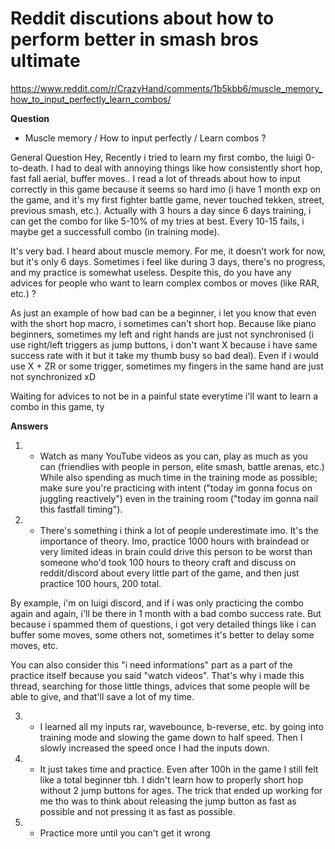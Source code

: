 # Reddit discutions about how to perform better in smash bros ultimate 

https://www.reddit.com/r/CrazyHand/comments/1b5kbb6/muscle_memory_how_to_input_perfectly_learn_combos/

**Question**
* Muscle memory / How to input perfectly / Learn combos ?

General Question
Hey,
Recently i tried to learn my first combo, the luigi 0-to-death.
I had to deal with annoying things like how consistently short hop, fast fall aerial, buffer moves..
I read a lot of threads about how to input correctly in this game because it seems so hard imo (i have 1 month exp on the game, and it's my first fighter battle game, never touched tekken, street, previous smash, etc.). Actually with 3 hours a day since 6 days training, i can get the combo for like 5-10% of my tries at best. Every 10-15 fails, i maybe get a successfull combo (in training mode).

It's very bad. I heard about muscle memory. For me, it doesn't work for now, but it's only 6 days. Sometimes i feel like during 3 days, there's no progress, and my practice is somewhat useless. Despite this, do you have any advices for people who want to learn complex combos or moves (like RAR, etc.) ?

As just an example of how bad can be a beginner, i let you know that even with the short hop macro, i sometimes can't short hop. Because like piano beginners, sometimes my left and right hands are just not synchronised (i use right/left triggers as jump buttons, i don't want X because i have same success rate with it but it take my thumb busy so bad deal). Even if i would use X + ZR or some trigger, sometimes my fingers in the same hand are just not synchronized xD

Waiting for advices to not be in a painful state everytime i'll want to learn a combo in this game, ty

**Answers**
1. * Watch as many YouTube videos as you can, play as much as you can (friendlies with people in person, elite smash, battle arenas, etc.) While also spending as much time in the training mode as possible; make sure you're practicing with intent ("today im gonna focus on juggling reactively") even in the training room ("today im gonna nail this fastfall timing").

2. * There's something i think a lot of people underestimate imo. It's the importance of theory. Imo, practice 1000 hours with braindead or very limited ideas in brain could drive this person to be worst than someone who'd took 100 hours to theory craft and discuss on reddit/discord about every little part of the game, and then just practice 100 hours, 200 total.

By example, i'm on luigi discord, and if i was only practicing the combo again and again, i'll be there in 1 month with a bad combo success rate. But because i spammed them of questions, i got very detailed things like i can buffer some moves, some others not, sometimes it's better to delay some moves, etc.

You can also consider this "i need informations" part as a part of the practice itself because you said "watch videos". That's why i made this thread, searching for those little things, advices that some people will be able to give, and that'll save a lot of my time.

3. * I learned all my inputs rar, wavebounce, b-reverse, etc. by going into training mode and slowing the game down to half speed. Then I slowly increased the speed once I had the inputs down.

4. * It just takes time and practice. Even after 100h in the game I still felt like a total beginner tbh. I didn't learn how to properly short hop without 2 jump buttons for ages. The trick that ended up working for me tho was to think about releasing the jump button as fast as possible and not pressing it as fast as possible.

5. * Practice more until you can't get it wrong

